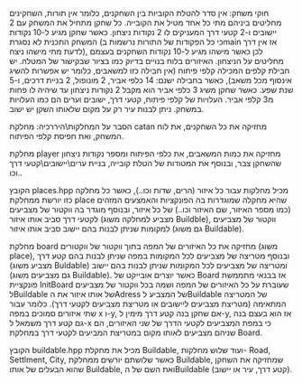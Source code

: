 חוקי משחק:
אין סדר להטלת הקוביות בין השחקנים, כלומר אין תורות, השחקינים מחליטים ביניהם מתי כל אחד מטיל את הקובייה. 
כל שחקן מתחיל את המשחק עם 2 יישובים ו-2 קטעי דרך המעניקים לו 2 נקודות ניצחון.
כאשר שחקן מגיע ל-10 נקודות המשחק התכנית לא נסגרת (כי כל הפקודות של התורות נרשמות בmain אז אין דרך לדעת מתי מישהו ניצח), לכן כאשר מישהו מגיע ל-10 נקודות השחקנים בעצמם מחליטים על הניצחון.
האיזורים בלוח בנויים בדיוק כמו בציור שבקישור של המטלה.
יש חבילת קלפים המכילה קלפי פיתוח (אין חבילה כזו למשאבים, כלומר יש אפשרות להשיג אינסוף מכל משאב), כאשר בחבילה ישנם: 14 כלפי אביר, 2 מונופול, 2 בניית דרכים, ו-5 שנת שפע.
כאשר שחקן משיג 3 כלפי אביר הוא מקבל 2 נקודות ניצחון עד שיהיה לו פחות מ3 קלפי אביר.
העלויות של קלפי פיתוח, קטעי דרך, ישובים וערים הם כמו העלויות במשחק.
ניתן לבנות עיר רק על מקום שלאותו השקן יש ישוב.


הסבר על המחלקות\היררכיה:
מחלקת catan מחזיקה את כל השחקנים, את לוח המשחק, ואת חפיסת קלפי הפיתוח.

מחלקת player מחזיקה את כמות המשאבים, את כלפי הפיתוח ומספר נקודות ניצחון שהשחקן צבר, ובנוסף את המטודות של הטלת קובייה, בניית ערים\יישובים\קטעי דרך וכו..

הקובץ places.hpp מכיל מחלקות עבור כל איזור (הרים, שדות וכו..), כאשר כל מחלקה כזו יורשת ממחלקת place שהיא מחקלה שמוגדרות בה הפונקציות והאמצעים המזהים (כמו מספר האיזור, שם האיזור וכו..) של כל איזור,
ובנוסף מוגדר בה ווקטור של מצביעים לקטעי דרך סביב אותו איזור (מצביע למחלקה משוג Buildble), ווקטור של מצביעים למקומות שניתן לבנות בהם יישוב סביב אותו איזור (גם משוג Buildable).

מחלקת board מחזיקה את כל האיזורים של המפה בתוך ווקטור של ווקטורים (משוג place), ובנוסף מטריצה של מצביעים לכל המקומות במפה שניתן לבנות בהם קטע דרך (מצביע משוג Buldable) ומטריצה של מצביעים לכל המקומות שניתן לבנות בהם יישוב (גם מצביעים משוג Buildable).
כאשר יוצרים אובייקט של Board אז בבנאי מתממשת פונקציית InitBoard שעוברת על כל האיזורים של המפה ושמה בכל ווקטור של מצביעים לBuildable של אותו איזור את הAdress של המצביע לBuildable של המטריצה המתאימה (מטריצת מצביעים ליישובים או מטריצת מצביעים לקטעי דרך).
כלומר עבור שתי איזורים סמוכים במפה x ו-y, אם שחקן בנה קטע דרך מימין ל-y, אז הוא בעצם בנה גם קטע דרך משמאל ל-x כי במפת המצביעים לקטעי הדרך של שני האיזורים, הם שניהם מצביעים לאותו מקום במטריצת המביעים לקטעי דרך במחלקת Board.

הקובץ buildable.hpp מכיל את מחקלת Buildable, ועוד שלוש מחלקות- Road, Settlment, City, כאשר שלושתם יורשים ממחלקת Buildable, שמחזיקה את השחקן שהוא הבעלים של אותו Buildable, ואת השם של הBuildable (קטע דרך, עיר או יישוב).



